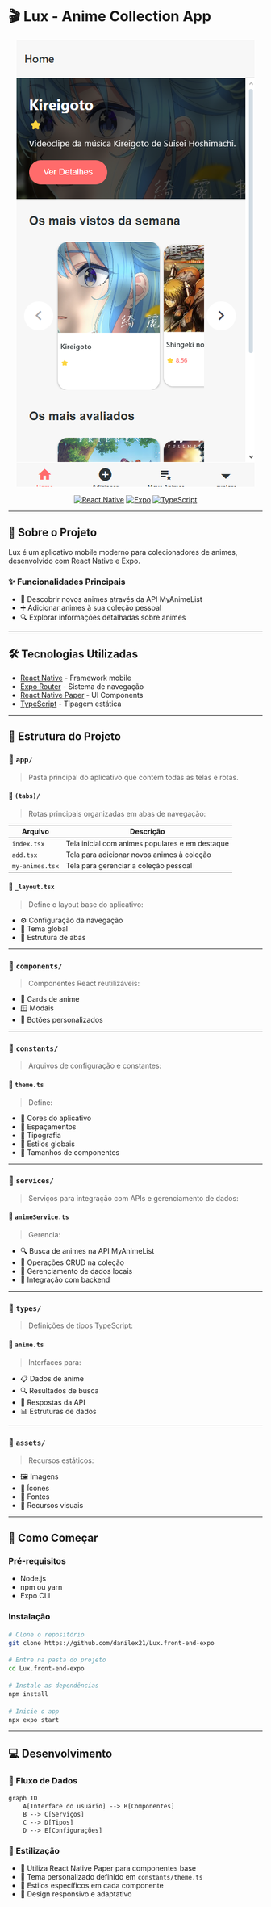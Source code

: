 # 🎬 Lux - Anime Collection App

<div align="center">

![Lux Anime App](img/Captura%20de%20tela%202025-05-20%20095429.png)

[![React Native](https://img.shields.io/badge/React%20Native-20232A?style=for-the-badge&logo=react&logoColor=61DAFB)](https://reactnative.dev/)
[![Expo](https://img.shields.io/badge/Expo-000020?style=for-the-badge&logo=expo&logoColor=white)](https://expo.dev/)
[![TypeScript](https://img.shields.io/badge/TypeScript-007ACC?style=for-the-badge&logo=typescript&logoColor=white)](https://www.typescriptlang.org/)

</div>

---

## 📱 Sobre o Projeto

Lux é um aplicativo mobile moderno para colecionadores de animes, desenvolvido com React Native e Expo.

### ✨ Funcionalidades Principais

- 🎯 Descobrir novos animes através da API MyAnimeList
- ➕ Adicionar animes à sua coleção pessoal
- 🔍 Explorar informações detalhadas sobre animes

---

## 🛠️ Tecnologias Utilizadas

- [React Native](https://reactnative.dev/) - Framework mobile
- [Expo Router](https://docs.expo.dev/router/introduction/) - Sistema de navegação
- [React Native Paper](https://callstack.github.io/react-native-paper/) - UI Components
- [TypeScript](https://www.typescriptlang.org/) - Tipagem estática

---

## 📁 Estrutura do Projeto

### 📂 `app/`
> Pasta principal do aplicativo que contém todas as telas e rotas.

#### 📂 `(tabs)/`
> Rotas principais organizadas em abas de navegação:

| Arquivo | Descrição |
|---------|-----------|
| `index.tsx` | Tela inicial com animes populares e em destaque |
| `add.tsx` | Tela para adicionar novos animes à coleção |
| `my-animes.tsx` | Tela para gerenciar a coleção pessoal |

#### 📄 `_layout.tsx`
> Define o layout base do aplicativo:
- ⚙️ Configuração da navegação
- 🎨 Tema global
- 📱 Estrutura de abas

---

### 📂 `components/`
> Componentes React reutilizáveis:
- 🎴 Cards de anime
- 🪟 Modais
- 🔘 Botões personalizados

---

### 📂 `constants/`
> Arquivos de configuração e constantes:

#### 📄 `theme.ts`
> Define:
- 🎨 Cores do aplicativo
- 📏 Espaçamentos
- 📝 Tipografia
- 🎯 Estilos globais
- 📐 Tamanhos de componentes

---

### 📂 `services/`
> Serviços para integração com APIs e gerenciamento de dados:

#### 📄 `animeService.ts`
> Gerencia:
- 🔍 Busca de animes na API MyAnimeList
- 📝 Operações CRUD na coleção
- 💾 Gerenciamento de dados locais
- 🔄 Integração com backend

---

### 📂 `types/`
> Definições de tipos TypeScript:

#### 📄 `anime.ts`
> Interfaces para:
- 📋 Dados de anime
- 🔍 Resultados de busca
- 📡 Respostas da API
- 📊 Estruturas de dados

---

### 📂 `assets/`
> Recursos estáticos:
- 🖼️ Imagens
- 🎯 Ícones
- 📝 Fontes
- 🎨 Recursos visuais

---

## 🚀 Como Começar

### Pré-requisitos
- Node.js
- npm ou yarn
- Expo CLI

### Instalação

```bash
# Clone o repositório
git clone https://github.com/danilex21/Lux.front-end-expo

# Entre na pasta do projeto
cd Lux.front-end-expo

# Instale as dependências
npm install

# Inicie o app
npx expo start
```

---

## 💻 Desenvolvimento

### 🔄 Fluxo de Dados
```mermaid
graph TD
    A[Interface do usuário] --> B[Componentes]
    B --> C[Serviços]
    C --> D[Tipos]
    D --> E[Configurações]
```

### 🎨 Estilização
- 🎯 Utiliza React Native Paper para componentes base
- 🎨 Tema personalizado definido em `constants/theme.ts`
- 📱 Estilos específicos em cada componente
- 📐 Design responsivo e adaptativo

